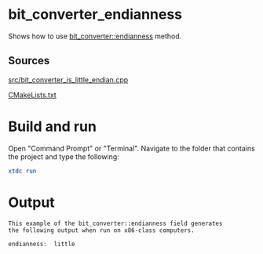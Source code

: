 # bit_converter_endianness

Shows how to use [bit_converter::endianness](../../../../src/xtd.core/include/xtd/bit_converter.h) method.

## Sources

[src/bit_converter_is_little_endian.cpp](src/bit_converter_is_little_endian.cpp)

[CMakeLists.txt](CMakeLists.txt)

# Build and run

Open "Command Prompt" or "Terminal". Navigate to the folder that contains the project and type the following:

```cmake
xtdc run
```

# Output

```
This example of the bit_converter::endianness field generates
the following output when run on x86-class computers.
 
endianness:  little
```
